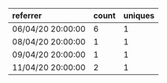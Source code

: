 | referrer          | count | uniques |
| :---------------- | :---- | :------ |
| 06/04/20 20:00:00 | 6     | 1       |
| 08/04/20 20:00:00 | 1     | 1       |
| 09/04/20 20:00:00 | 1     | 1       |
| 11/04/20 20:00:00 | 2     | 1       |